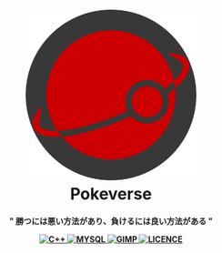 <h1 align="center">
  <a href="https://github.com/ItsSitanshu/Pokeverse"><img src="res/logo.png" alt="logo" width="300"><a/>
  <br>
  Pokeverse 
</h1>
<h4 align="center">" 勝つには悪い方法があり、負けるには良い方法がある "</h>
<p align="center">
  <a href="https://en.wikipedia.org/wiki/C%2B%2B">
    <img src="https://img.shields.io/badge/C%2B%2B-00599C?style=for-the-badge&logo=c%2B%2B&logoColor=white"
         alt="C++">
  <a/>
  <a href="https://www.mysql.com/">
    <img src="https://img.shields.io/badge/MySQL-005C84?style=for-the-badge&logo=mysql&logoColor=white"
        alt="MYSQL">
  <a/>
  <a href="https://www.gimp.org/">
    <img src="https://img.shields.io/badge/gimp-5C5543?style=for-the-badge&logo=gimp&logoColor=white"
        alt="GIMP">
  <a/>
  <a href="https://opensource.org/licenses/BSD-3-Clause">
    <img src="https://img.shields.io/github/license/ItsSitanshu/Pokeverse.svg?style=for-the-badge&logo=appveyor"
        alt="LICENCE">
  <a/>
</p>
